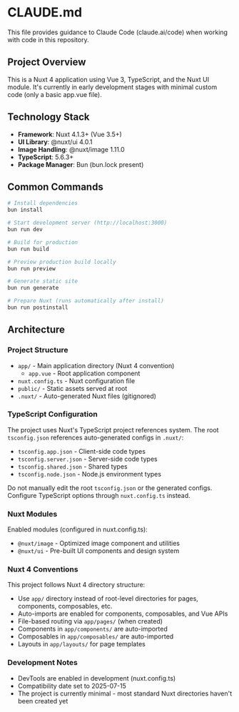 # CLAUDE.md

This file provides guidance to Claude Code (claude.ai/code) when working with code in this repository.

## Project Overview

This is a Nuxt 4 application using Vue 3, TypeScript, and the Nuxt UI module. It's currently in early development stages with minimal custom code (only a basic app.vue file).

## Technology Stack

- **Framework**: Nuxt 4.1.3+ (Vue 3.5+)
- **UI Library**: @nuxt/ui 4.0.1
- **Image Handling**: @nuxt/image 1.11.0
- **TypeScript**: 5.6.3+
- **Package Manager**: Bun (bun.lock present)

## Common Commands

```bash
# Install dependencies
bun install

# Start development server (http://localhost:3000)
bun run dev

# Build for production
bun run build

# Preview production build locally
bun run preview

# Generate static site
bun run generate

# Prepare Nuxt (runs automatically after install)
bun run postinstall
```

## Architecture

### Project Structure

- `app/` - Main application directory (Nuxt 4 convention)
  - `app.vue` - Root application component
- `nuxt.config.ts` - Nuxt configuration file
- `public/` - Static assets served at root
- `.nuxt/` - Auto-generated Nuxt files (gitignored)

### TypeScript Configuration

The project uses Nuxt's TypeScript project references system. The root `tsconfig.json` references auto-generated configs in `.nuxt/`:
- `tsconfig.app.json` - Client-side code types
- `tsconfig.server.json` - Server-side code types
- `tsconfig.shared.json` - Shared types
- `tsconfig.node.json` - Node.js environment types

Do not manually edit the root `tsconfig.json` or the generated configs. Configure TypeScript options through `nuxt.config.ts` instead.

### Nuxt Modules

Enabled modules (configured in nuxt.config.ts):
- `@nuxt/image` - Optimized image component and utilities
- `@nuxt/ui` - Pre-built UI components and design system

### Nuxt 4 Conventions

This project follows Nuxt 4 directory structure:
- Use `app/` directory instead of root-level directories for pages, components, composables, etc.
- Auto-imports are enabled for components, composables, and Vue APIs
- File-based routing via `app/pages/` (when created)
- Components in `app/components/` are auto-imported
- Composables in `app/composables/` are auto-imported
- Layouts in `app/layouts/` for page templates

### Development Notes

- DevTools are enabled in development (nuxt.config.ts)
- Compatibility date set to 2025-07-15
- The project is currently minimal - most standard Nuxt directories haven't been created yet
